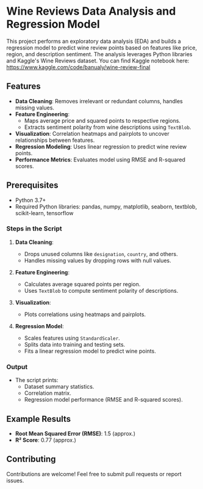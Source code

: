 # Wine Reviews Data Analysis and Regression Model

This project performs an exploratory data analysis (EDA) and builds a regression model to predict wine review points based on features like price, region, and description sentiment. The analysis leverages Python libraries and Kaggle's Wine Reviews dataset.
You can find Kaggle notebook here: https://www.kaggle.com/code/banualy/wine-review-final

## Features
- **Data Cleaning**: Removes irrelevant or redundant columns, handles missing values.
- **Feature Engineering**:
  - Maps average price and squared points to respective regions.
  - Extracts sentiment polarity from wine descriptions using `TextBlob`.
- **Visualization**: Correlation heatmaps and pairplots to uncover relationships between features.
- **Regression Modeling**: Uses linear regression to predict wine review points.
- **Performance Metrics**: Evaluates model using RMSE and R-squared scores.

## Prerequisites
- Python 3.7+
- Required Python libraries: pandas, numpy, matplotlib, seaborn, textblob, scikit-learn, tensorflow

### Steps in the Script
1. **Data Cleaning**:
   - Drops unused columns like `designation`, `country`, and others.
   - Handles missing values by dropping rows with null values.

2. **Feature Engineering**:
   - Calculates average squared points per region.
   - Uses `TextBlob` to compute sentiment polarity of descriptions.

3. **Visualization**:
   - Plots correlations using heatmaps and pairplots.

4. **Regression Model**:
   - Scales features using `StandardScaler`.
   - Splits data into training and testing sets.
   - Fits a linear regression model to predict wine points.

### Output
- The script prints:
  - Dataset summary statistics.
  - Correlation matrix.
  - Regression model performance (RMSE and R-squared scores).

## Example Results
- **Root Mean Squared Error (RMSE)**: 1.5 (approx.)
- **R² Score**: 0.77 (approx.)

## Contributing
Contributions are welcome! Feel free to submit pull requests or report issues.


